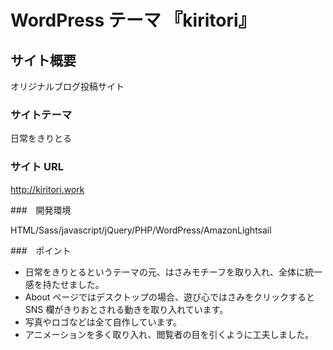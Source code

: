 # WordPress テーマ 『kiritori』

## サイト概要

オリジナルブログ投稿サイト

### サイトテーマ

日常をきりとる

### サイト URL

http://kiritori.work

###　開発環境

HTML/Sass/javascript/jQuery/PHP/WordPress/AmazonLightsail

###　ポイント

- 日常をきりとるというテーマの元、はさみモチーフを取り入れ、全体に統一感を持たせました。
- About ページではデスクトップの場合、遊び心ではさみをクリックすると SNS 欄がきりおとされる動きを取り入れています。
- 写真やロゴなどは全て自作しています。
- アニメーションを多く取り入れ、閲覧者の目を引くように工夫しました。
